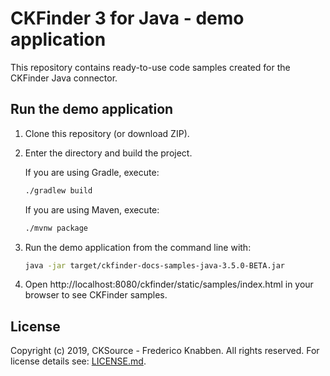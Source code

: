# CKFinder 3 for Java - demo application

This repository contains ready-to-use code samples created for the CKFinder Java connector.


## Run the demo application

1. Clone this repository (or download ZIP).
2. Enter the directory and build the project.

   If you are using Gradle, execute:
   
   ```sh
   ./gradlew build
   ```

   If you are using Maven, execute:
   
   ```sh
   ./mvnw package
   ```

3. Run the demo application from the command line with:

   ```sh
   java -jar target/ckfinder-docs-samples-java-3.5.0-BETA.jar 
   ```
   
4. Open http://localhost:8080/ckfinder/static/samples/index.html in your browser to see CKFinder samples.


## License

Copyright (c) 2019, CKSource - Frederico Knabben. All rights reserved.
For license details see: [LICENSE.md](https://github.com/ckfinder/ckfinder-docs-samples-java/blob/master/LICENSE.md).
